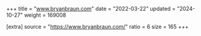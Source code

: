 +++
title = "www.bryanbraun.com"
date = "2022-03-22"
updated = "2024-10-27"
weight = 169008

[extra]
source = "https://www.bryanbraun.com/"
ratio = 6
size = 165
+++

